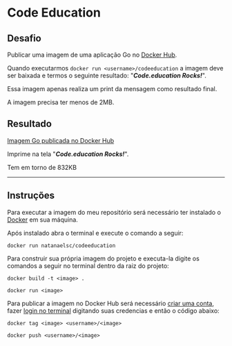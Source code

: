 # Code Education

## Desafio

Publicar uma imagem de uma aplicação Go no [Docker Hub](https://hub.docker.com/).

Quando executarmos ```docker run <username>/codeeducation``` a imagem deve ser baixada e termos o seguinte resultado: "***Code.education Rocks!***".

Essa imagem apenas realiza um print da mensagem como resultado final.

A imagem precisa ter menos de 2MB.

## Resultado

[Imagem Go publicada no Docker Hub](https://hub.docker.com/r/natanaelsc/codeeducation)

Imprime na tela "***Code.education Rocks!***".

Tem em torno de 832KB

---

## Instruções

Para executar a imagem do meu repositório será necessário ter instalado o [Docker](https://www.docker.com/get-started/) em sua máquina.

Após instalado abra o terminal e execute o comando a seguir:

```docker run natanaelsc/codeeducation```

Para construir sua própria imagem do projeto e executa-la digite os comandos a seguir no terminal dentro da raiz do projeto:

```docker build -t <image> .```

```docker run <image>```

Para publicar a imagem no Docker Hub será necessário [criar uma conta](https://hub.docker.com/signup), fazer [login no terminal](https://docs.docker.com/engine/reference/commandline/login/) digitando suas credencias e então o código abaixo:

```docker tag <image> <username>/<image>```

```docker push <username>/<image>```

